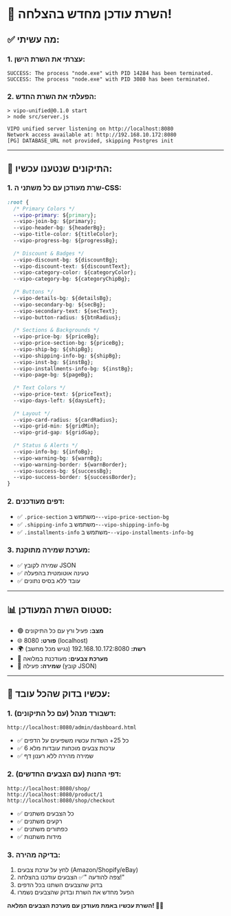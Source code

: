 # 🚀 השרת עודכן מחדש בהצלחה!

## ✅ **מה עשיתי:**

### **1. עצרתי את השרת הישן:**
```
SUCCESS: The process "node.exe" with PID 14284 has been terminated.
SUCCESS: The process "node.exe" with PID 3080 has been terminated.
```

### **2. הפעלתי את השרת החדש:**
```
> vipo-unified@0.1.0 start
> node src/server.js

VIPO unified server listening on http://localhost:8080
Network access available at: http://192.168.10.172:8080
[PG] DATABASE_URL not provided, skipping Postgres init
```

---

## 🔧 **התיקונים שנטענו עכשיו:**

### **1. שרת מעודכן עם כל משתני ה-CSS:**
```css
:root {
  /* Primary Colors */
  --vipo-primary: ${primary};
  --vipo-join-bg: ${primary};
  --vipo-header-bg: ${headerBg};
  --vipo-title-color: ${titleColor};
  --vipo-progress-bg: ${progressBg};
  
  /* Discount & Badges */
  --vipo-discount-bg: ${discountBg};
  --vipo-discount-text: ${discountText};
  --vipo-category-color: ${categoryColor};
  --vipo-category-bg: ${categoryChipBg};
  
  /* Buttons */
  --vipo-details-bg: ${detailsBg};
  --vipo-secondary-bg: ${secBg};
  --vipo-secondary-text: ${secText};
  --vipo-button-radius: ${btnRadius};
  
  /* Sections & Backgrounds */
  --vipo-price-bg: ${priceBg};
  --vipo-price-section-bg: ${priceBg};
  --vipo-ship-bg: ${shipBg};
  --vipo-shipping-info-bg: ${shipBg};
  --vipo-inst-bg: ${instBg};
  --vipo-installments-info-bg: ${instBg};
  --vipo-page-bg: ${pageBg};
  
  /* Text Colors */
  --vipo-price-text: ${priceText};
  --vipo-days-left: ${daysLeft};
  
  /* Layout */
  --vipo-card-radius: ${cardRadius};
  --vipo-grid-min: ${gridMin};
  --vipo-grid-gap: ${gridGap};
  
  /* Status & Alerts */
  --vipo-info-bg: ${infoBg};
  --vipo-warning-bg: ${warnBg};
  --vipo-warning-border: ${warnBorder};
  --vipo-success-bg: ${successBg};
  --vipo-success-border: ${successBorder};
}
```

### **2. דפים מעודכנים:**
- ✅ `.price-section` משתמש ב-`--vipo-price-section-bg`
- ✅ `.shipping-info` משתמש ב-`--vipo-shipping-info-bg`
- ✅ `.installments-info` משתמש ב-`--vipo-installments-info-bg`

### **3. מערכת שמירה מתוקנת:**
- ✅ שמירה לקובץ JSON
- ✅ טעינה אוטומטית בהפעלה
- ✅ עובד ללא בסיס נתונים

---

## 📊 **סטטוס השרת המעודכן:**

- 🟢 **מצב:** פעיל ורץ עם כל התיקונים
- 🌐 **פורט:** 8080 (localhost)
- 🌍 **רשת:** 192.168.10.172:8080 (נגיש מכל מחשב)
- 🎨 **מערכת צבעים:** מעודכנת במלואה
- 💾 **שמירה:** פעילה (קובץ JSON)

---

## 🧪 **עכשיו בדוק שהכל עובד:**

### **1. דשבורד מנהל (עם כל התיקונים):**
```
http://localhost:8080/admin/dashboard.html
```
- ✅ כל 25+ השדות עכשיו משפיעים על הדפים
- ✅ 6 ערכות צבעים מוכחות עובדות מלא
- ✅ שמירה מהירה ללא רענון דף

### **2. דפי החנות (עם הצבעים החדשים):**
```
http://localhost:8080/shop/
http://localhost:8080/product/1
http://localhost:8080/shop/checkout
```
- ✅ כל הצבעים משתנים
- ✅ רקעים משתנים
- ✅ כפתורים משתנים
- ✅ מידות משתנות

### **3. בדיקה מהירה:**
1. לחץ על ערכת צבעים (Amazon/Shopify/eBay)
2. צפה להודעה "✅ הצבעים עודכנו בהצלחה!"
3. בדוק שהצבעים השתנו בכל הדפים
4. הפעל מחדש את השרת ובדוק שהצבעים נשמרו

**השרת עכשיו באמת מעודכן עם מערכת הצבעים המלאה! 🎨🚀**
